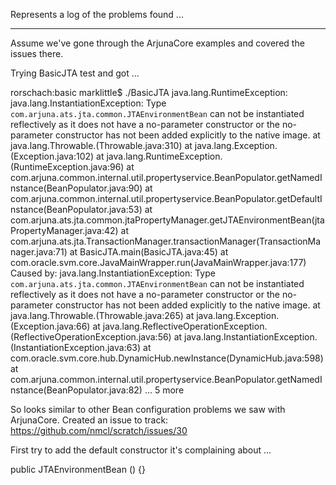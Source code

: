 Represents a log of the problems found ...

----

Assume we've gone through the ArjunaCore examples and covered the
issues there.

Trying BasicJTA test and got ...

rorschach:basic marklittle$ ./BasicJTA
java.lang.RuntimeException: java.lang.InstantiationException: Type `com.arjuna.ats.jta.common.JTAEnvironmentBean` can not be instantiated reflectively as it does not have a no-parameter constructor or the no-parameter constructor has not been added explicitly to the native image.
	at java.lang.Throwable.<init>(Throwable.java:310)
	at java.lang.Exception.<init>(Exception.java:102)
	at java.lang.RuntimeException.<init>(RuntimeException.java:96)
	at com.arjuna.common.internal.util.propertyservice.BeanPopulator.getNamedInstance(BeanPopulator.java:90)
	at com.arjuna.common.internal.util.propertyservice.BeanPopulator.getDefaultInstance(BeanPopulator.java:53)
	at com.arjuna.ats.jta.common.jtaPropertyManager.getJTAEnvironmentBean(jtaPropertyManager.java:42)
	at com.arjuna.ats.jta.TransactionManager.transactionManager(TransactionManager.java:71)
	at BasicJTA.main(BasicJTA.java:45)
	at com.oracle.svm.core.JavaMainWrapper.run(JavaMainWrapper.java:177)
Caused by: java.lang.InstantiationException: Type `com.arjuna.ats.jta.common.JTAEnvironmentBean` can not be instantiated reflectively as it does not have a no-parameter constructor or the no-parameter constructor has not been added explicitly to the native image.
	at java.lang.Throwable.<init>(Throwable.java:265)
	at java.lang.Exception.<init>(Exception.java:66)
	at java.lang.ReflectiveOperationException.<init>(ReflectiveOperationException.java:56)
	at java.lang.InstantiationException.<init>(InstantiationException.java:63)
	at com.oracle.svm.core.hub.DynamicHub.newInstance(DynamicHub.java:598)
	at com.arjuna.common.internal.util.propertyservice.BeanPopulator.getNamedInstance(BeanPopulator.java:82)
	... 5 more

So looks similar to other Bean configuration problems we saw with
ArjunaCore. Created an issue to track:
https://github.com/nmcl/scratch/issues/30

First try to add the default constructor it's complaining about ...

public JTAEnvironmentBean () {}
